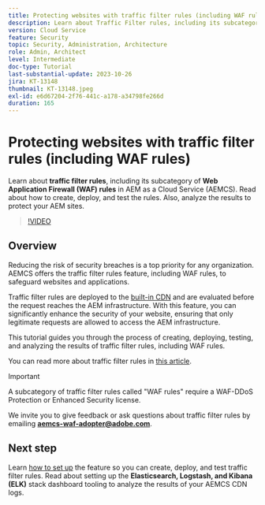 ```yaml
---
title: Protecting websites with traffic filter rules (including WAF rules)
description: Learn about Traffic Filter rules, including its subcategory of Web Application Firewall (WAF) rules. How to create, deploy, and test the rules. Also, analyze the results to protect your AEM sites.
version: Cloud Service
feature: Security
topic: Security, Administration, Architecture
role: Admin, Architect
level: Intermediate
doc-type: Tutorial
last-substantial-update: 2023-10-26
jira: KT-13148
thumbnail: KT-13148.jpeg
exl-id: e6d67204-2f76-441c-a178-a34798fe266d
duration: 165
---
```

# Protecting websites with traffic filter rules (including WAF rules)

Learn about **traffic filter rules**, including its subcategory of **Web Application Firewall (WAF) rules** in AEM as a Cloud Service (AEMCS). Read about how to create, deploy, and test the rules. Also, analyze the results to protect your AEM sites.

>[!VIDEO](https://video.tv.adobe.com/v/3425401?quality=12&learn=on)

## Overview

Reducing the risk of security breaches is a top priority for any organization. AEMCS offers the traffic filter rules feature, including WAF rules, to safeguard websites and applications.

Traffic filter rules are deployed to the [built-in CDN](https://experienceleague.adobe.com/docs/experience-manager-cloud-service/content/implementing/content-delivery/cdn.html) and are evaluated before the request reaches the AEM infrastructure. With this feature, you can significantly enhance the security of your website, ensuring that only legitimate requests are allowed to access the AEM infrastructure.

This tutorial guides you through the process of creating, deploying, testing, and analyzing the results of traffic filter rules, including WAF rules. 

You can read more about traffic filter rules in [this article](https://experienceleague.adobe.com/docs/experience-manager-cloud-service/content/security/traffic-filter-rules-including-waf.html?lang=en).

>[!IMPORTANT]
>
> A subcategory of traffic filter rules called "WAF rules" require a WAF-DDoS Protection or Enhanced Security license.

We invite you to give feedback or ask questions about traffic filter rules by emailing **aemcs-waf-adopter@adobe.com**.

## Next step

Learn [how to set up](./how-to-setup.md) the feature so you can create, deploy, and test traffic filter rules. Read about setting up the **Elasticsearch, Logstash, and Kibana (ELK)** stack dashboard tooling to analyze the results of your AEMCS CDN logs.



